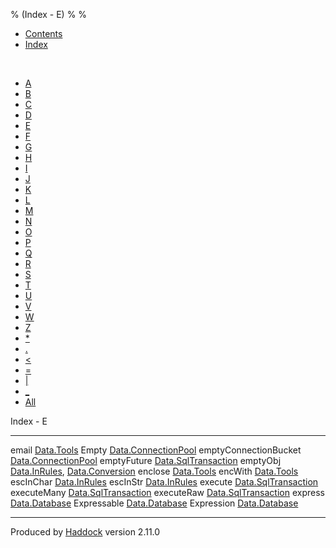 % (Index - E)
% 
% 

-   [Contents](index.html)
-   [Index](doc-index.html)

 

-   [A](doc-index-A.html)
-   [B](doc-index-B.html)
-   [C](doc-index-C.html)
-   [D](doc-index-D.html)
-   [E](doc-index-E.html)
-   [F](doc-index-F.html)
-   [G](doc-index-G.html)
-   [H](doc-index-H.html)
-   [I](doc-index-I.html)
-   [J](doc-index-J.html)
-   [K](doc-index-K.html)
-   [L](doc-index-L.html)
-   [M](doc-index-M.html)
-   [N](doc-index-N.html)
-   [O](doc-index-O.html)
-   [P](doc-index-P.html)
-   [Q](doc-index-Q.html)
-   [R](doc-index-R.html)
-   [S](doc-index-S.html)
-   [T](doc-index-T.html)
-   [U](doc-index-U.html)
-   [V](doc-index-V.html)
-   [W](doc-index-W.html)
-   [Z](doc-index-Z.html)
-   [\*](doc-index-42.html)
-   [.](doc-index-46.html)
-   [\<](doc-index-60.html)
-   [=](doc-index-61.html)
-   [|](doc-index-124.html)
-   [\_](doc-index-95.html)
-   [All](doc-index-All.html)

Index - E

  ----------------------- --------------------------------------------------------------------------------------------------
  email                   [Data.Tools](Data-Tools.html#v:email)
  Empty                   [Data.ConnectionPool](Data-ConnectionPool.html#v:Empty)
  emptyConnectionBucket   [Data.ConnectionPool](Data-ConnectionPool.html#v:emptyConnectionBucket)
  emptyFuture             [Data.SqlTransaction](Data-SqlTransaction.html#v:emptyFuture)
  emptyObj                [Data.InRules](Data-InRules.html#v:emptyObj), [Data.Conversion](Data-Conversion.html#v:emptyObj)
  enclose                 [Data.Tools](Data-Tools.html#v:enclose)
  encWith                 [Data.Tools](Data-Tools.html#v:encWith)
  escInChar               [Data.InRules](Data-InRules.html#v:escInChar)
  escInStr                [Data.InRules](Data-InRules.html#v:escInStr)
  execute                 [Data.SqlTransaction](Data-SqlTransaction.html#v:execute)
  executeMany             [Data.SqlTransaction](Data-SqlTransaction.html#v:executeMany)
  executeRaw              [Data.SqlTransaction](Data-SqlTransaction.html#v:executeRaw)
  express                 [Data.Database](Data-Database.html#v:express)
  Expressable             [Data.Database](Data-Database.html#t:Expressable)
  Expression              [Data.Database](Data-Database.html#t:Expression)
  ----------------------- --------------------------------------------------------------------------------------------------

Produced by [Haddock](http://www.haskell.org/haddock/) version 2.11.0

